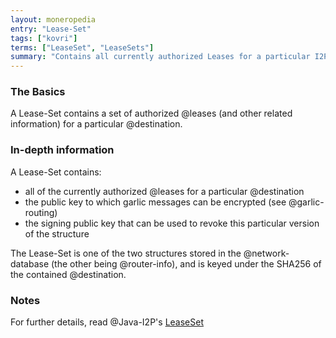 ```yaml
---
layout: moneropedia
entry: "Lease-Set"
tags: ["kovri"]
terms: ["LeaseSet", "LeaseSets"]
summary: "Contains all currently authorized Leases for a particular I2P Destination"
---
```


### The Basics

A Lease-Set contains a set of authorized @leases (and other related information) for a particular @destination.

### In-depth information

A Lease-Set contains:

- all of the currently authorized @leases for a particular @destination
- the public key to which garlic messages can be encrypted (see @garlic-routing)
- the signing public key that can be used to revoke this particular version of the structure

The Lease-Set is one of the two structures stored in the @network-database (the other being @router-info), and is keyed under the SHA256 of the contained @destination.

### Notes

For further details, read @Java-I2P's [LeaseSet](https://geti2p.net/en/docs/how/network-database#leaseSet)
